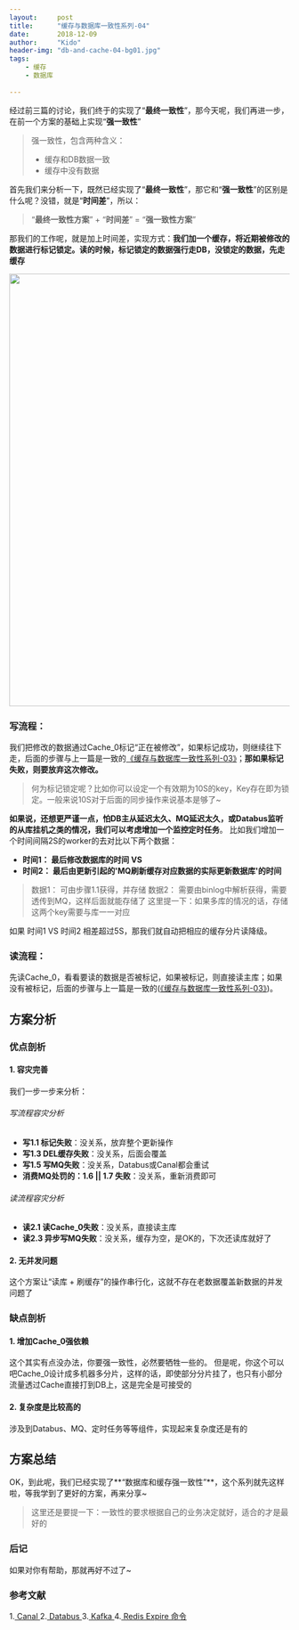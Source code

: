 ```yaml
---
layout:     post
title:      "缓存与数据库一致性系列-04"
date:       2018-12-09
author:     "Kido"
header-img: "db-and-cache-04-bg01.jpg"
tags:
    - 缓存
    - 数据库
    
---
```


经过前三篇的讨论，我们终于的实现了“**最终一致性**”，那今天呢，我们再进一步，在前一个方案的基础上实现“**强一致性**”

> 强一致性，包含两种含义：
> 
> -  缓存和DB数据一致
> -  缓存中没有数据
>

首先我们来分析一下，既然已经实现了“**最终一致性**”，那它和“**强一致性**”的区别是什么呢？没错，就是“**时间差**”，所以：

> “**最终一致性方案**” + “**时间差**” = “**强一致性方案**”

那我们的工作呢，就是加上时间差，实现方式：**我们加一个缓存，将近期被修改的数据进行标记锁定。读的时候，标记锁定的数据强行走DB，没锁定的数据，先走缓存**

<img class="shadow" width="777" src="db-and-cache-04-01.jpg" />

### 写流程：
我们把修改的数据通过Cache_0标记“正在被修改”，如果标记成功，则继续往下走，后面的步骤与上一篇是一致的[《缓存与数据库一致性系列-03》](/2018/12/08/db-and-cache-03/)；**那如果标记失败，则要放弃这次修改。**

> 何为标记锁定呢？比如你可以设定一个有效期为10S的key，Key存在即为锁定。一般来说10S对于后面的同步操作来说基本是够了~

**如果说，还想更严谨一点，怕DB主从延迟太久、MQ延迟太久，或Databus监听的从库挂机之类的情况，我们可以考虑增加一个监控定时任务**。
比如我们增加一个时间间隔2S的worker的去对比以下两个数据：

 - **时间1： 最后修改数据库的时间**
**VS**
 - **时间2： 最后由更新引起的'MQ刷新缓存对应数据的实际更新数据库'的时间** 

> 数据1： 可由步骤1.1获得，并存储
> 数据2： 需要由binlog中解析获得，需要透传到MQ，这样后面就能存储了
> 这里提一下：如果多库的情况的话，存储这两个key需要与库一一对应

如果 时间1 VS 时间2 相差超过5S，那我们就自动把相应的缓存分片读降级。

### 读流程：
先读Cache_0，看看要读的数据是否被标记，如果被标记，则直接读主库；如果没有被标记，后面的步骤与上一篇是一致的([《缓存与数据库一致性系列-03》](/2018/12/08/db-and-cache-03/))。

## 方案分析

### 优点剖析
#### 1. 容灾完善

我们一步一步来分析：

###### 写流程容灾分析

 - **写1.1 标记失败**：没关系，放弃整个更新操作
 - **写1.3 DEL缓存失败**：没关系，后面会覆盖
 - **写1.5 写MQ失败**：没关系，Databus或Canal都会重试
 - **消费MQ处罚的：1.6 || 1.7 失败**：没关系，重新消费即可

###### 读流程容灾分析
 - **读2.1 读Cache_0失败**：没关系，直接读主库
 - **读2.3 异步写MQ失败**：没关系，缓存为空，是OK的，下次还读库就好了

#### 2. 无并发问题
这个方案让“读库 + 刷缓存”的操作串行化，这就不存在老数据覆盖新数据的并发问题了

### 缺点剖析
#### 1. 增加Cache_0强依赖
这个其实有点没办法，你要强一致性，必然要牺牲一些的。
但是呢，你这个可以吧Cache_0设计成多机器多分片，这样的话，即使部分分片挂了，也只有小部分流量透过Cache直接打到DB上，这是完全是可接受的

#### 2. 复杂度是比较高的
涉及到Databus、MQ、定时任务等等组件，实现起来复杂度还是有的

## 方案总结

OK，到此呢，我们已经实现了**“数据库和缓存强一致性”**，这个系列就先这样啦，等我学到了更好的方案，再来分享~

> 这里还是要提一下：一致性的要求根据自己的业务决定就好，适合的才是最好的

### 后记

如果对你有帮助，那就再好不过了~

### 参考文献
1.[ Canal ](https://github.com/alibaba/canal)
2.[ Databus ](https://github.com/linkedin/databus)
3.[ Kafka ](http://kafka.apache.org/)
4.[ Redis Expire 命令 ](http://redisdoc.com/key/expire.html)
